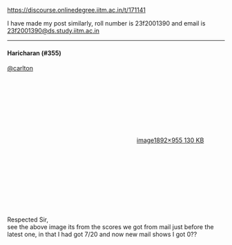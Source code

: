 https://discourse.onlinedegree.iitm.ac.in/t/171141

I have made my post similarly, roll number is 23f2001390 and email is 23f2001390@ds.study.iitm.ac.in</p><hr>

<h4>Haricharan (#355)</h4>
<p><a class="mention" href="/u/carlton">@carlton</a><br/>
<div class="lightbox-wrapper"><a class="lightbox" data-download-href="/uploads/short-url/6NrbGjttDAtAU7aWm5jII996wPO.png?dl=1" href="https://europe1.discourse-cdn.com/flex013/uploads/iitm/original/3X/2/f/2fa3b5ca794441978a80d9d1c4e4c850eb67304c.png" rel="noopener nofollow ugc" title="image"><div class="meta"><svg aria-hidden="true" class="fa d-icon d-icon-far-image svg-icon"><use href="#far-image"></use></svg><span class="filename">image</span><span class="informations">1892×955 130 KB</span><svg aria-hidden="true" class="fa d-icon d-icon-discourse-expand svg-icon"><use href="#discourse-expand"></use></svg></div></a></div><br/>
Respected Sir,<br/>
see the above image its from the scores we got from mail just before the latest one, in that I had got 7/20 and now new mail shows I got 0??